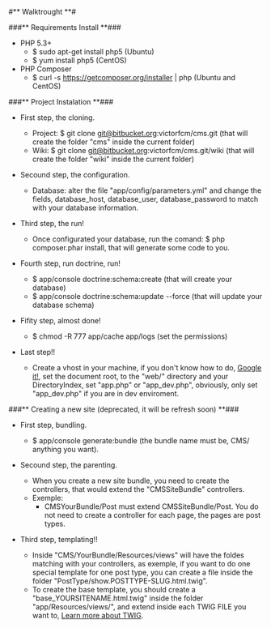 #** Walktrought **#

###** Requirements Install **###
 * PHP 5.3+
    - $ sudo apt-get install php5 (Ubuntu)
    - $ yum install php5 (CentOS)
 * PHP Composer
    - $ curl -s https://getcomposer.org/installer | php (Ubuntu and CentOS)

###** Project Instalation **###
 * First step, the cloning.
    - Project: $ git clone git@bitbucket.org:victorfcm/cms.git (that will create the folder "cms" inside the current folder)
    - Wiki: $ git clone git@bitbucket.org:victorfcm/cms.git/wiki (that will create the folder "wiki" inside the current folder)

 * Secound step, the configuration.
    - Database: alter the file "app/config/parameters.yml" and change the fields, database_host, database_user, database_password to match with your database information.
 
 * Third step, the run!
    - Once configurated your database, run the comand:  $ php composer.phar install, that will generate some code to you.

 * Fourth step, run doctrine, run!
    - $ app/console doctrine:schema:create (that will create your database)
    - $ app/console doctrine:schema:update --force (that will update your database schema)

 * Fifity step, almost done!
    - $ chmod -R 777 app/cache app/logs (set the permissions)
 
 * Last step!!
    - Create a vhost in your machine, if you don't know how to do, [Google it!](http://google.com/), set the document root, to the "web/" directory and your DirectoryIndex, set "app.php" or "app_dev.php", obviously, only set "app_dev.php" if you are in dev enviroment.

###** Creating a new site (deprecated, it will be refresh soon) **###
 * First step, bundling.
    - $ app/console generate:bundle (the bundle name must be, CMS/ anything you want).
 
 * Secound step, the parenting.
    - When you create a new site bundle, you need to create the controllers, that would extend the "CMSSiteBundle" controllers.
    - Exemple:
        - CMSYourBundle/Post must extend CMSSiteBundle/Post. You do not need to create a controller for each page, the pages are post types.

 * Third step, templating!!
    - Inside "CMS/YourBundle/Resources/views" will have the foldes matching with your controllers, as exemple, if you want to do one special template for one post type, you can create a file inside the folder "PostType/show.POSTTYPE-SLUG.html.twig".
    - To create the base template, you should create a "base_YOURSITENAME.html.twig" inside the folder "app/Resources/views/", and extend inside each TWIG FILE you want to, [Learn more about TWIG](http://twig.sensiolabs.org/).
